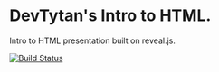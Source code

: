# DevTytan's Intro to HTML.

Intro to HTML presentation built on reveal.js.

 [![Build Status](https://travis-ci.org/hakimel/reveal.js.svg?branch=master)](https://travis-ci.org/hakimel/reveal.js)
